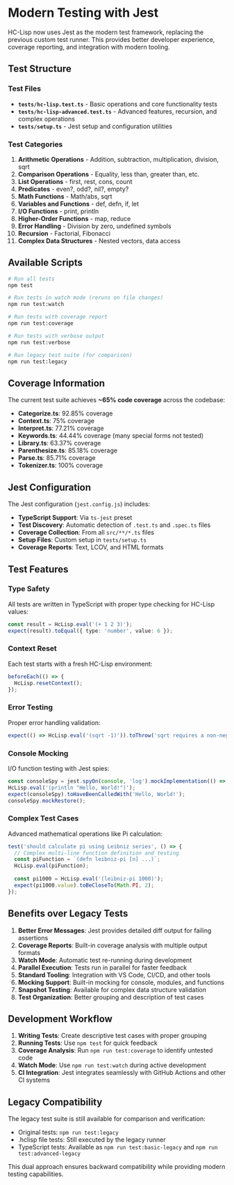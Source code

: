 # Modern Testing with Jest

HC-Lisp now uses Jest as the modern test framework, replacing the previous custom test runner. This provides better developer experience, coverage reporting, and integration with modern tooling.

## Test Structure

### Test Files

- **`tests/hc-lisp.test.ts`** - Basic operations and core functionality tests
- **`tests/hc-lisp-advanced.test.ts`** - Advanced features, recursion, and complex operations
- **`tests/setup.ts`** - Jest setup and configuration utilities

### Test Categories

1. **Arithmetic Operations** - Addition, subtraction, multiplication, division, sqrt
2. **Comparison Operations** - Equality, less than, greater than, etc.
3. **List Operations** - first, rest, cons, count
4. **Predicates** - even?, odd?, nil?, empty?
5. **Math Functions** - Math/abs, sqrt
6. **Variables and Functions** - def, defn, if, let
7. **I/O Functions** - print, println
8. **Higher-Order Functions** - map, reduce
9. **Error Handling** - Division by zero, undefined symbols
10. **Recursion** - Factorial, Fibonacci
11. **Complex Data Structures** - Nested vectors, data access

## Available Scripts

```bash
# Run all tests
npm test

# Run tests in watch mode (reruns on file changes)
npm run test:watch

# Run tests with coverage report
npm run test:coverage

# Run tests with verbose output
npm run test:verbose

# Run legacy test suite (for comparison)
npm run test:legacy
```

## Coverage Information

The current test suite achieves **~65% code coverage** across the codebase:

- **Categorize.ts**: 92.85% coverage
- **Context.ts**: 75% coverage
- **Interpret.ts**: 77.21% coverage
- **Keywords.ts**: 44.44% coverage (many special forms not tested)
- **Library.ts**: 63.37% coverage
- **Parenthesize.ts**: 85.18% coverage
- **Parse.ts**: 85.71% coverage
- **Tokenizer.ts**: 100% coverage

## Jest Configuration

The Jest configuration (`jest.config.js`) includes:

- **TypeScript Support**: Via `ts-jest` preset
- **Test Discovery**: Automatic detection of `.test.ts` and `.spec.ts` files
- **Coverage Collection**: From all `src/**/*.ts` files
- **Setup Files**: Custom setup in `tests/setup.ts`
- **Coverage Reports**: Text, LCOV, and HTML formats

## Test Features

### Type Safety
All tests are written in TypeScript with proper type checking for HC-Lisp values:

```typescript
const result = HcLisp.eval('(+ 1 2 3)');
expect(result).toEqual({ type: 'number', value: 6 });
```

### Context Reset
Each test starts with a fresh HC-Lisp environment:

```typescript
beforeEach(() => {
  HcLisp.resetContext();
});
```

### Error Testing
Proper error handling validation:

```typescript
expect(() => HcLisp.eval('(sqrt -1)')).toThrow('sqrt requires a non-negative number');
```

### Console Mocking
I/O function testing with Jest spies:

```typescript
const consoleSpy = jest.spyOn(console, 'log').mockImplementation(() => {});
HcLisp.eval('(println "Hello, World!")');
expect(consoleSpy).toHaveBeenCalledWith('Hello, World!');
consoleSpy.mockRestore();
```

### Complex Test Cases
Advanced mathematical operations like Pi calculation:

```typescript
test('should calculate pi using Leibniz series', () => {
  // Complex multi-line function definition and testing
  const piFunction = `(defn leibniz-pi [n] ...)`;
  HcLisp.eval(piFunction);
  
  const pi1000 = HcLisp.eval('(leibniz-pi 1000)');
  expect(pi1000.value).toBeCloseTo(Math.PI, 2);
});
```

## Benefits over Legacy Tests

1. **Better Error Messages**: Jest provides detailed diff output for failing assertions
2. **Coverage Reports**: Built-in coverage analysis with multiple output formats
3. **Watch Mode**: Automatic test re-running during development
4. **Parallel Execution**: Tests run in parallel for faster feedback
5. **Standard Tooling**: Integration with VS Code, CI/CD, and other tools
6. **Mocking Support**: Built-in mocking for console, modules, and functions
7. **Snapshot Testing**: Available for complex data structure validation
8. **Test Organization**: Better grouping and description of test cases

## Development Workflow

1. **Writing Tests**: Create descriptive test cases with proper grouping
2. **Running Tests**: Use `npm test` for quick feedback
3. **Coverage Analysis**: Run `npm run test:coverage` to identify untested code
4. **Watch Mode**: Use `npm run test:watch` during active development
5. **CI Integration**: Jest integrates seamlessly with GitHub Actions and other CI systems

## Legacy Compatibility

The legacy test suite is still available for comparison and verification:

- Original tests: `npm run test:legacy`
- .hclisp file tests: Still executed by the legacy runner
- TypeScript tests: Available as `npm run test:basic-legacy` and `npm run test:advanced-legacy`

This dual approach ensures backward compatibility while providing modern testing capabilities.


